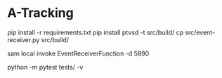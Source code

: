 # A-Tracking

pip install -r requirements.txt
pip install ptvsd -t src/build/
cp src/event-receiver.py src/build/

sam local invoke EventReceiverFunction -d 5890


python -m pytest tests/ -v